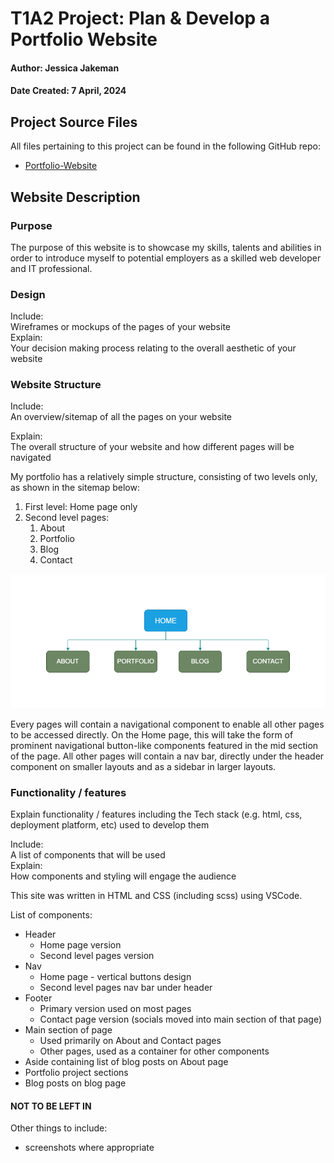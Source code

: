 # T1A2 Project:  Plan & Develop a Portfolio Website
#### Author: Jessica Jakeman
#### Date Created: 7 April, 2024

## Project Source Files

All files pertaining to this project can be found in the following GitHub repo:
- [Portfolio-Website](https://github.com/jeskaj/Portfolio-Website)

## Website Description

### Purpose

The purpose of this website is to showcase my skills, talents and abilities in order to introduce myself to potential employers as a skilled web developer and IT professional.

### Design

Include:  
Wireframes or mockups of the pages of your website  
Explain:  
Your decision making process relating to the overall aesthetic of your website

### Website Structure

Include:  
An overview/sitemap of all the pages on your website  

Explain:  
The overall structure of your website and how different pages will be navigated

My portfolio has a relatively simple structure, consisting of two levels only, as shown in the sitemap below:

1. First level: Home page only
2. Second level pages:
    1. About
    2. Portfolio
    3. Blog
    4. Contact

![Sitemap](docs/sitemap.png)

Every pages will contain a navigational component to enable all other pages to be accessed directly.  On the Home page, this will take the form of prominent navigational button-like components featured in the mid section of the page.  All other pages will contain a nav bar, directly under the header component on smaller layouts and as a sidebar in larger layouts.

### Functionality / features

Explain functionality / features including the Tech stack (e.g. html, css, deployment platform, etc) used to develop them

Include:  
A list of components that will be used	
Explain:  
How components and styling will engage the audience

This site was written in HTML and CSS (including scss) using VSCode.

List of components:
- Header
    - Home page version
    - Second level pages version
- Nav
    - Home page - vertical buttons design
    - Second level pages nav bar under header
- Footer
    - Primary version used on most pages
    - Contact page version (socials moved into main section of that page)
- Main section of page
    - Used primarily on About and Contact pages
    - Other pages, used as a container for other components
- Aside containing list of blog posts on About page
- Portfolio project sections
- Blog posts on blog page


#### NOT TO BE LEFT IN

Other things to include:
- screenshots where appropriate
